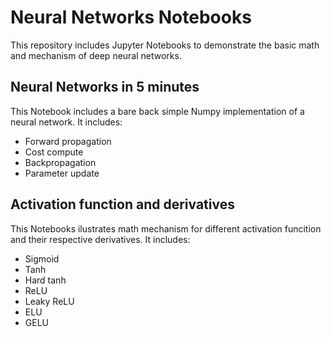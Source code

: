 # Neural Networks Notebooks
This repository includes Jupyter Notebooks to demonstrate the basic math and mechanism of deep neural networks.

## Neural Networks in 5 minutes
This Notebook includes a bare back simple Numpy implementation of a neural network. It includes:
* Forward propagation
* Cost compute
* Backpropagation
* Parameter update

## Activation function and derivatives
This Notebooks ilustrates math mechanism for different activation funcition and their respective derivatives. It includes:
* Sigmoid
* Tanh
* Hard tanh
* ReLU
* Leaky ReLU
* ELU
* GELU
